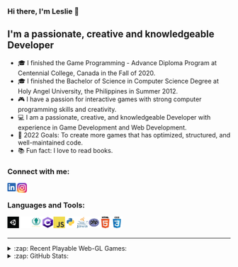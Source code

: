 ### Hi there, I'm Leslie 👋

## I'm a passionate, creative and knowledgeable Developer

- 🎓 I finished the Game Programming - Advance Diploma Program at Centennial College, Canada in the Fall of 2020.
- 🎓 I finished the Bachelor of Science in Computer Science Degree at Holy Angel University, the Philippines in Summer 2012.
- 🎮 I have a passion for interactive games with strong computer programming skills and creativity.
- 💻 I am a passionate, creative, and knowledgeable Developer with experience in Game Development and Web Development.
- 🥅 2022 Goals: To create more games that has optimized, structured, and well-maintained code.
- 📚 Fun fact: I love to read books.

### Connect with me:

[<img align="left" alt="Leslie | LinkedIn" width="22px" src="https://raw.githubusercontent.com/LesLie-14/LesLie-14/main/icons/linkedin.png" />][linkedin]
[<img align="left" alt="Leslie | Instagram" width="22px" src="https://raw.githubusercontent.com/LesLie-14/LesLie-14/main/icons/instagram.png" />][instagram]

<br />

### Languages and Tools:

[<img align="left" alt="Unity" width="26px" height="26px" src="https://raw.githubusercontent.com/LesLie-14/LesLie-14/main/icons/unity.png" />][website]
[<img align="left" alt="GitHub" width="26px" height="26px" src="https://raw.githubusercontent.com/LesLie-14/LesLie-14/main/icons/github.png" />][website]
[<img align="left" alt="GitKraken" width="26px" height="26px" src="https://raw.githubusercontent.com/LesLie-14/LesLie-14/main/icons/gitkraken.png" />][website]
[<img align="left" alt="C#" width="26px" height="26px" src="https://raw.githubusercontent.com/LesLie-14/LesLie-14/main/icons/c%23.png" />][website]
[<img align="left" alt="JavaScript" width="26px" height="26px" src="https://raw.githubusercontent.com/LesLie-14/LesLie-14/main/icons/javascript.png" />][website]
[<img align="left" alt="Python" width="26px" height="26px" src="https://raw.githubusercontent.com/LesLie-14/LesLie-14/main/icons/python.png" />][website]
[<img align="left" alt="JAVA" width="26px" height="26px" src="https://raw.githubusercontent.com/LesLie-14/LesLie-14/main/icons/java.png" />][website]
[<img align="left" alt="PHP" width="26px" height="26px" src="https://raw.githubusercontent.com/LesLie-14/LesLie-14/main/icons/php.png" />][website]
[<img align="left" alt="HTML" width="26px" height="26px" src="https://raw.githubusercontent.com/LesLie-14/LesLie-14/main/icons/html5.png" />][website]
[<img align="left" alt="CSS" width="26px" height="26px" src="https://raw.githubusercontent.com/LesLie-14/LesLie-14/main/icons/css3.png" />][website]

<br />
<br />

---

<details>
  <summary>:zap: Recent Playable Web-GL Games:</summary>
  
1. 🩺 [Medi-Siege](https://leslie-14.github.io/Medi-Siege)
2. 🐰 [Hop Hop Rabbit](https://leslie-14.github.io/HopHopRabbit)
3. 🧙‍♂️ [Charm and Strange](https://github.com/LesLie-14/CharmAndStrange)

</details>

<details>
  <summary>:zap: GitHub Stats:</summary>

  [![Leslie's GitHub stats](https://github-readme-stats.vercel.app/api?username=LesLie-14&count_private=true&hide=stars,contribs&show_icons=true&theme=dracula)](https://github.com/LesLie-14/)

</details>

[instagram]: https://instagram.com/lesliedizon14
[linkedin]: https://www.linkedin.com/in/lesliedizon
[website]: https://github.com/LesLie-14

